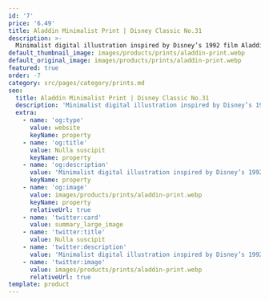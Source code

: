 ```yaml
---
id: '7'
price: '6.49'
title: Aladdin Minimalist Print | Disney Classic No.31
description: >-
  Minimalist digital illustration inspired by Disney’s 1992 film Aladdin. Printed on A5 silk 170gsm paper. Please note all prints are unframed.
default_thumbnail_image: images/products/prints/aladdin-print.webp
default_original_image: images/products/prints/aladdin-print.webp
featured: true
order: -7
category: src/pages/category/prints.md
seo:
  title: Aladdin Minimalist Print | Disney Classic No.31
  description: 'Minimalist digital illustration inspired by Disney’s 1992 film Aladdin. Printed on A5 silk 170gsm paper. Please note all prints are unframed.'
  extra:
    - name: 'og:type'
      value: website
      keyName: property
    - name: 'og:title'
      value: Nulla suscipit
      keyName: property
    - name: 'og:description'
      value: 'Minimalist digital illustration inspired by Disney’s 1992 film Aladdin. Printed on A5 silk 170gsm paper. Please note all prints are unframed.'
      keyName: property
    - name: 'og:image'
      value: images/products/prints/aladdin-print.webp
      keyName: property
      relativeUrl: true
    - name: 'twitter:card'
      value: summary_large_image
    - name: 'twitter:title'
      value: Nulla suscipit
    - name: 'twitter:description'
      value: 'Minimalist digital illustration inspired by Disney’s 1992 film Aladdin. Printed on A5 silk 170gsm paper. Please note all prints are unframed.'
    - name: 'twitter:image'
      value: images/products/prints/aladdin-print.webp
      relativeUrl: true
template: product
---
```

